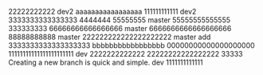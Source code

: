 22222222222
dev2 aaaaaaaaaaaaaaaaa
111111111111
dev2 3333333333333333
4444444
55555555
master 55555555555555
333333333
66666666666666666
master 6666666666666666666
88888888888
master 222222222222222222222
master add 3333333333333333333
bbbbbbbbbbbbbbbbb
00000000000000000000
11111111111111111111111
dev 2222222222222
22222222222222222
33333
Creating a new branch is quick and simple.
dev 1111111111111